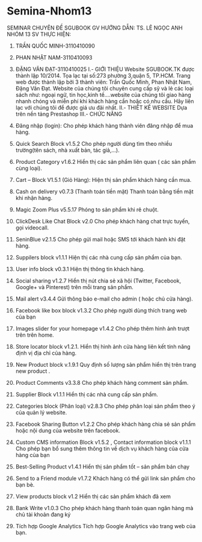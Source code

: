 Semina-Nhom13
=============
SEMINAR CHUYÊN ĐỀ
SGUBOOK
GV HƯỚNG DẪN: TS. LÊ NGỌC ANH
NHÓM 13
SV THỰC HIỆN:
1.	TRẦN QUỐC MINH-3110410090
2.	PHAN NHẬT NAM-3110410093
3.	ĐẶNG VĂN ĐẠT-3110410025
I.- GIỚI THIỆU
Website  SGUBOOK.TK  được thành lập 10/2014. 
Tọa lạc tại số:273 phường 3,quận 5, TP.HCM. Trang web được thành lập bởi 3 thành viên: Trần Quốc Minh, Phan Nhật Nam, Đặng Văn Đạt.
Website của chúng tôi chuyên cung cấp sỹ và lẻ các loại sách như: ngoại ngữ, tin học,kinh tế….website của chúng tôi giao hàng nhanh chóng và miễn phí khi khách hàng cần hoặc có nhu cầu. Hãy liên lạc với chúng tôi để được giá ưu đãi nhất.
II.- THIẾT KẾ WEBSITE
Dựa trên nền tảng Prestashop
III.- CHỨC NĂNG
1.	Đăng nhập (login): Cho phép khách hàng thành viên đăng nhập để mua hàng.
2.	Quick Search Block v1.5.2 
Cho phép người dùng tìm theo nhiều trường(tên sách, nhà xuất bản, tác giả,…).
3.	Product Category v1.6.2 
Hiển thị các sản phẩm liên quan ( các sản phẩm cùng loại).
4.	Cart – Block V1.5.1  (Giỏ Hàng): 
Hiện thị sản phẩm khách hàng cần mua.
5.	Cash on delivery v0.7.3 (Thanh toán tiền mặt)
Thanh toán bằng tiền mặt khi nhận hàng.
6.	Magic Zoom Plus v5.5.17 
Phóng to sản phẩm khi rê chuột.
7.	ClickDesk Like Chat Block v2.0
Cho phép khách hàng chat trực tuyến, gọi videocall.
8.	SeninBlue v2.1.5
Cho phép gửi mail hoặc SMS tới khách hành khi đặt hàng.
9.	Suppilers block v1.1.1
Hiện thị các nhà cung cấp sản phẩm của bạn.
10.	 User info block v0.3.1
 Hiện thị thông tin khách hàng.
11.	Social sharing v1.2.7 
Hiển thị nút chia sẻ xã hội (Twitter, Facebook, Google+ và Pinterest) trên mỗi trang sản phẩm.
12.	 Mail alert v3.4.4 
Gửi thông báo e-mail cho admin ( hoặc chủ cửa hàng).
13.	 Facebook like box block v1.3.2
Cho phép người dùng thích trang web của bạn
14.	 Images slider for your homepage v1.4.2
Cho phép thêm hình ảnh trượt trên trên home.
15.	 Store locator block v1.2.1.
Hiển thị hình ảnh cửa hàng liên kết tính năng định vị địa chỉ của hàng.
16.	 New Product block v.1.9.1
Quy định số lượng sản phẩm hiển thị trên trang new product .
17.	 Product Comments v3.3.8
Cho phép khách hàng comment sản phẩm.
18.	 Supplier Block v1.1.1
 Hiển thị các nhà cung cấp sản phẩm.
19.	 Categories block (Phân loại) v2.8.3
Cho phép phân loại sản phẩm theo ý của quản lý website.

20.	 Facebook Sharing Button v1.2.2
Cho phép khách hàng chia sẻ sản phẩm hoặc nội dung của website trên facebook.
21.	 Custom CMS information Block v1.5.2 , Contact information block v1.1.1 
Cho phép bạn bổ sung thêm thông tin về dịch vụ khách hàng của cửa hàng của bạn
22.	 Best-Selling Product v1.4.1
Hiển thị sản phẩm tốt – sản phẩm bán chạy
23.	 Send to a Friend module v1.7.2
Khách hàng có thể gửi link sản phẩm cho bạn bè.
24.	 View products block v1.2
Hiển thị các sản phẩm khách đã xem
25.	 Bank Write v1.0.3
Cho phép khách hàng thanh toán quan ngân hàng mà chủ tài khoản đang ký
26.	 Tích hợp Google Analytics
Tích hợp Google Analytics vào trang web của bạn.












